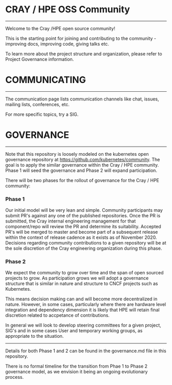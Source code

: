 # CRAY / HPE OSS Community
---
Welcome to the Cray /HPE open source community!

This is the starting point for joining and contributing to the community - improving docs, improving code, giving talks etc.

To learn more about the project structure and organization, please refer to Project Governance information.

# COMMUNICATING
---
The communication page lists communication channels like chat, issues, mailing lists, conferences, etc.

For more specific topics, try a SIG.

# GOVERNANCE
---
Note that this repository is loosely modeled on the kubernetes open governance repository at https://github.com/kubernetes/community.  The goal is to apply the similar governance within the Cray / HPE community.  Phase 1 will seed the governance and Phase 2 will expand participation.

There will be two phases for the rollout of governance for the Cray / HPE community:

### Phase 1 
Our initial model will be very lean and simple. Community participants may submit PR's against any one of the published repositories. Once the PR is submitted, the Cray internal engineering management for that component/repo will review the PR and determine its suitability. Accepted PR's will be merged to master and become part of a subsequent release within the context of release cadence as it exists as of November 2020. Decisions regarding community contributions to a given repository will be at the sole discretion of the Cray engineering organization during this phase.

### Phase 2
We expect the community to grow over time and the span of open sourced projects to grow. As participation grows we will adopt a governance structure that is similar in nature and structure to CNCF projects such as Kubernetes.

This means decision making can and will become more decentralized in nature. However, in some cases, particularly where there are hardware level integration and dependency dimension it is likely that HPE will retain final discretion related to accpetance of contributions. 

In general we will look to develop steering committees for a given project, SIG's and in some cases User and temporary working groups, as appropriate to the situation.

---

Details for both Phase 1 and 2 can be found in the governance.md file in this repository.

There is no formal timeline for the transition from Phae 1 to Phase 2 governance model, as we envision it being an ongoing evolutionary process. 
